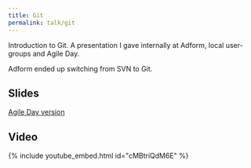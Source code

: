 ```yaml
---
title: Git
permalink: talk/git
---
```


Introduction to Git. A presentation I gave internally at Adform, local user-groups and Agile Day.

Adform ended up switching from SVN to Git.

## Slides

<script class="speakerdeck-embed" data-id="4f6f69c598186f00220021bc" data-ratio="1.33333333333333" src="//speakerdeck.com/assets/embed.js"></script>

[Agile Day version](https://speakerdeck.com/mmozuras/git-agile-day)

## Video

{% include youtube_embed.html id="cMBtriQdM6E" %}
